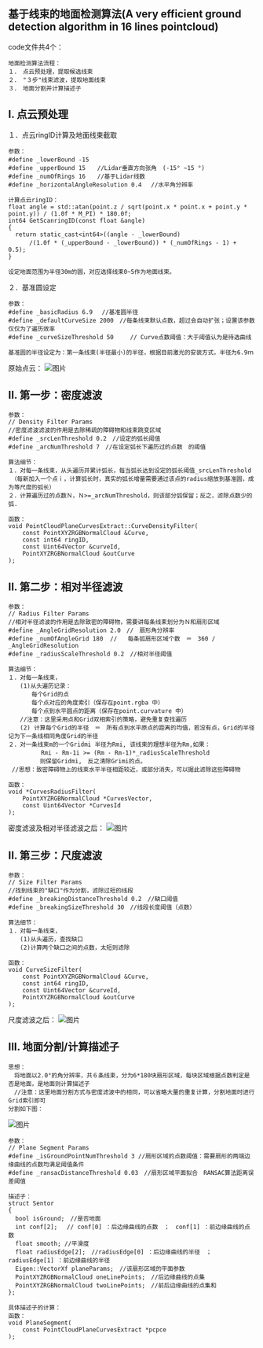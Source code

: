 基于线束的地面检测算法(A very efficient ground detection algorithm in 16 lines pointcloud)
---------------------
code文件共4个：

```
地面检测算法流程：
１．　点云预处理，提取候选线束
２．　"３步"线束滤波，提取地面线束
３．　地面分割并计算描述子
```
## **I. 点云预处理**

１．点云ringID计算及地面线束截取
```
参数：
#define _lowerBound -15　　
#define _upperBound 15　　//Lidar垂直方向张角　(-15° ~15 °)
#define _numOfRings 16　　//基于Lidar线数
#define _horizontalAngleResolution 0.4 　//水平角分辨率

计算点云ringID：
float angle = std::atan(point.z / sqrt(point.x * point.x + point.y * point.y)) / (1.0f * M_PI) * 180.0f;
int64 GetScanringID(const float &angle)
{
  return static_cast<int64>((angle - _lowerBound)
　　　 /(1.0f * (_upperBound - _lowerBound)) * (_numOfRings - 1) + 0.5);
}

设定地面范围为半径30m的圆，对应选择线束0~5作为地面线束。
```
２．基准圆设定
```
参数：
#define _basicRadius 6.9 　//基准圆半径
#define _defaultCurveSize 2000　//每条线束默认点数，超过会自动扩张；设置该参数仅仅为了遍历效率
#define _curveSizeThreshold 50   　// Curve点数阈值：大于阈值认为是待选曲线

基准圆的半径设定为：第一条线束(半径最小)的半径，根据目前激光的安装方式，半径为6.9ｍ
```
原始点云：
![图片](https://github.com/halostorm/Ground_Detection/images/s1.jpg)
## **II. 第一步：密度滤波**

```
参数：
// Density Filter Params
//密度滤波滤波的作用是去除稀疏的障碍物和线束跳变区域
#define _srcLenThreshold 0.2　//设定的弧长阈值
#define _arcNumThreshold 7　//在设定弧长下遍历过的点数　的阈值
```
```
算法细节：
１．对每一条线束，从头遍历并累计弧长，每当弧长达到设定的弧长阈值_srcLenThreshold
　（每新加入一个点ｉ，计算弧长时，真实的弧长增量需要通过该点的radius缩放到基准圆，成为等尺度的弧长）
２．计算遍历过的点数Ｎ，Ｎ>=_arcNumThreshold，则该部分弧保留；反之，滤除点数少的弧.

```

```
函数：
void PointCloudPlaneCurvesExtract::CurveDensityFilter(
    const PointXYZRGBNormalCloud &Curve, 
    const int64 ringID, 
    const Uint64Vector &curveId,
    PointXYZRGBNormalCloud &outCurve
);
```

## **II. 第二步：相对半径滤波**
```
参数：
// Radius Filter Params
//相对半径滤波的作用是去除致密的障碍物，需要讲每条线束划分为Ｎ和扇形区域
#define _AngleGridResolution 2.0　//　扇形角分辨率
#define _numOfAngleGrid 180  //   每条弧扇形区域个数　＝　360 / _AngleGridResolution
#define _radiusScaleThreshold 0.2　//相对半径阈值
```
```
算法细节：
１．对每一条线束，
　　(1)从头遍历记录： 
　　　　每个Grid的点
　　　　每个点对应的角度索引（保存在point.rgba 中）
　　　　每个点到水平圆点的距离（保存在point.curvature 中）
　　//注意：这里采用点和Grid双相索引的策略，避免重复查找遍历
　　(2) 计算每个Grid的半径　＝　所有点到水平原点的距离的均值，若没有点，Grid的半径记为下一条线相同角度Grid的半径
２．对一条线束m的一个Gridmi 半径为Rmi, 该线束的理想半径为Rm,如果：
　　      Rmi - Rm-1i >= (Rm - Rm-1)*_radiusScaleThreshold
         则保留Gridmi,　反之清除Grimi的点。
 //思想：致密障碍物上的线束水平半径相距较近，或部分消失，可以据此滤除这些障碍物
```
```
函数：
void *CurvesRadiusFilter(
    PointXYZRGBNormalCloud *CurvesVector, 
    const Uint64Vector *CurvesId
);

```
密度滤波及相对半径滤波之后：
![图片](https://github.com/halostorm/Ground_Detection/images/s2.jpg)

## **II. 第三步：尺度滤波**
```
参数：
// Size Filter Params
//找到线束的"缺口"作为分割，滤除过短的线段
#define _breakingDistanceThreshold 0.2　//缺口阈值
#define _breakingSizeThreshold 30　//线段长度阈值（点数）
```
```
算法细节：
１．对每一条线束，
　　(1)从头遍历，查找缺口
　　(2)计算两个缺口之间的点数，太短则滤除
```
```
函数：
void CurveSizeFilter(
    const PointXYZRGBNormalCloud &Curve, 
    const int64 ringID, 
    const Uint64Vector &curveId,
    PointXYZRGBNormalCloud &outCurve
);
```
尺度滤波之后：
![图片](https://github.com/halostorm/Ground_Detection/images/s3.jpg)

## **III. 地面分割/计算描述子**

```
思想：
　将地面以2.0°的角分辨率，共６条线束，分为6*180块扇形区域，每块区域根据点数判定是否是地面，是地面则计算描述子
　//注意：这里地面分割方式与密度滤波中的相同，可以省略大量的重复计算，分割地面时进行Grid索引即可
分割如下图：
```

![图片](https://github.com/halostorm/Ground_Detection/images/s4.jpg)
```
参数：
// Plane Segment Params
#define _isGroundPointNumThreshold 3 //扇形区域的点数阈值：需要扇形的两端边缘曲线的点数均满足阈值条件
#define _ransacDistanceThreshold 0.03　//扇形区域平面拟合　RANSAC算法距离误差阈值
```

```
描述子：
struct Sentor
{
  bool isGround;　//是否地面
  int conf[2]; 　// conf[0] ：后边缘曲线的点数　；　conf[1] ：前边缘曲线的点数　
  float smooth; //平滑度
  float radiusEdge[2];　//radiusEdge[0] ：后边缘曲线的半径　；radiusEdge[1] ：前边缘曲线的半径　
  Eigen::VectorXf planeParams;　//该扇形区域的平面参数
  PointXYZRGBNormalCloud oneLinePoints;　//后边缘曲线的点集
  PointXYZRGBNormalCloud twoLinePoints;　//前后边缘曲线的点集和
};
```

```
具体描述子的计算：
函数：
void PlaneSegment(
    const PointCloudPlaneCurvesExtract *pcpce
);
```





